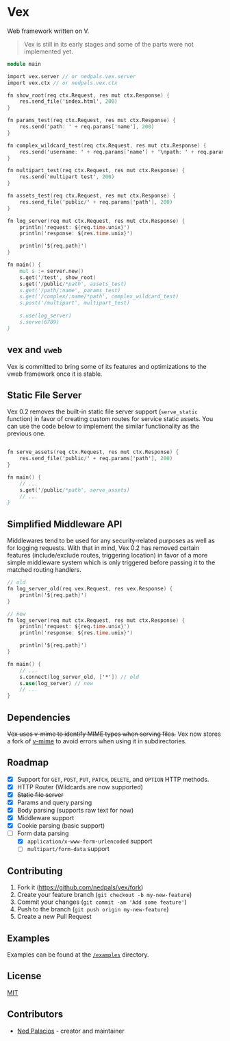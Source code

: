 # Vex
Web framework written on V.

> Vex is still in its early stages and some of the parts were not implemented yet.

```v
module main

import vex.server // or nedpals.vex.server
import vex.ctx // or nedpals.vex.ctx

fn show_root(req ctx.Request, res mut ctx.Response) {
    res.send_file('index.html', 200)
}

fn params_test(req ctx.Request, res mut ctx.Response) {
    res.send('path: ' + req.params['name'], 200)
}

fn complex_wildcard_test(req ctx.Request, res mut ctx.Response) {
    res.send('username: ' + req.params['name'] + '\npath: ' + req.params['path'], 200)
}

fn multipart_test(req ctx.Request, res mut ctx.Response) {
    res.send('multipart test', 200)
}

fn assets_test(req ctx.Request, res mut ctx.Response) {
    res.send_file('public/' + req.params['path'], 200)
}

fn log_server(req mut ctx.Request, res mut ctx.Response) {
    println('request: ${req.time.unix}')
    println('response: ${res.time.unix}')

    println('${req.path}')
}

fn main() {
    mut s := server.new()
    s.get('/test', show_root)
    s.get('/public/*path', assets_test)
    s.get('/path/:name', params_test)
    s.get('/complex/:name/*path', complex_wildcard_test)
    s.post('/multipart', multipart_test)
    
    s.use(log_server)
    s.serve(6789)
}
```

## vex and `vweb`
Vex is committed to bring some of its features and optimizations to the vweb framework once it is stable. 

## Static File Server
Vex 0.2 removes the built-in static file server support (`serve_static` function) in favor of creating custom routes for service static assets. You can use the code below to implement the similar functionality as the previous one.

```v

fn serve_assets(req ctx.Request, res mut ctx.Response) {
    res.send_file('public/' + req.params['path'], 200)
}

fn main() {
    // ...
    s.get('/public/*path', serve_assets)
    // ...
}
```

## Simplified Middleware API
Middlewares tend to be used for any security-related purposes as well as for logging requests. With that in mind, Vex 0.2 has removed certain features (include/exclude routes, triggering location) in favor of a more simple middleware system which is only triggered before passing it to the matched routing handlers.

```v
// old
fn log_server_old(req vex.Request, res vex.Response) {
    println('${req.path}')
}

// new
fn log_server(req mut ctx.Request, res mut ctx.Response) {
    println('request: ${req.time.unix}')
    println('response: ${res.time.unix}')

    println('${req.path}')
}

fn main() {
    // ...
    s.connect(log_server_old, ['*']) // old
    s.use(log_server) // new
    // ...
}
```

## Dependencies
~~Vex uses v-mime to identify MIME types when serving files.~~
Vex now stores a fork of [v-mime](https://github.com/nedpals/v-mime) to avoid errors when using it in subdirectories.

## Roadmap
- [X] Support for `GET`, `POST`, `PUT`, `PATCH`, `DELETE`, and `OPTION` HTTP methods.
- [x] HTTP Router (Wildcards are now supported)
- [x] ~~Static file server~~
- [x] Params and query parsing
- [x] Body parsing (supports raw text for now)
- [x] Middleware support
- [x] Cookie parsing (basic support)
- [ ] Form data parsing
  - [x] `application/x-www-form-urlencoded` support
  - [ ] `multipart/form-data` support

## Contributing
1. Fork it (<https://github.com/nedpals/vex/fork>)
2. Create your feature branch (`git checkout -b my-new-feature`)
3. Commit your changes (`git commit -am 'Add some feature'`)
4. Push to the branch (`git push origin my-new-feature`)
5. Create a new Pull Request

## Examples
Examples can be found at the [`/examples`](/examples) directory.

## License
[MIT](LICENSE)

## Contributors

- [Ned Palacios](https://github.com/nedpals) - creator and maintainer
